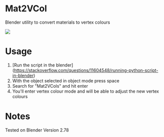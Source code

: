 # Mat2VCol
Blender utility to convert materials to vertex colours

![](http://i.imgur.com/NpzVobj.png)

# Usage
1. [Run the script in the blender] (https://stackoverflow.com/questions/11604548/running-python-script-in-blender)
2. With the object selected in object mode press space
3. Search for "Mat2VCols" and hit enter
4. You'll enter vertex colour mode and will be able to adjust the new vertex colours

# Notes
Tested on Blender Version 2.78
